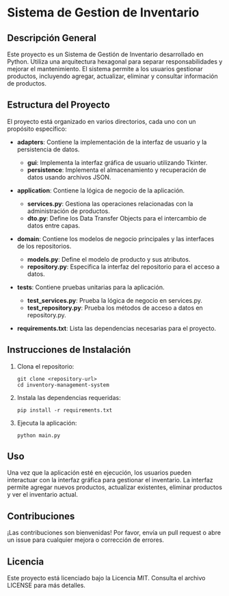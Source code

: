 # Sistema de Gestion de Inventario

## Descripción General
Este proyecto es un Sistema de Gestión de Inventario desarrollado en Python. Utiliza una arquitectura hexagonal para separar responsabilidades y mejorar el mantenimiento. El sistema permite a los usuarios gestionar productos, incluyendo agregar, actualizar, eliminar y consultar información de productos.

## Estructura del Proyecto
El proyecto está organizado en varios directorios, cada uno con un propósito específico:

- **adapters**: Contiene la implementación de la interfaz de usuario y la persistencia de datos.
  - **gui**: Implementa la interfaz gráfica de usuario utilizando Tkinter.
  - **persistence**: Implementa el almacenamiento y recuperación de datos usando archivos JSON.

- **application**: Contiene la lógica de negocio de la aplicación.
  - **services.py**: Gestiona las operaciones relacionadas con la administración de productos.
  - **dto.py**: Define los Data Transfer Objects para el intercambio de datos entre capas.

- **domain**: Contiene los modelos de negocio principales y las interfaces de los repositorios.
  - **models.py**: Define el modelo de producto y sus atributos.
  - **repository.py**: Especifica la interfaz del repositorio para el acceso a datos.

- **tests**: Contiene pruebas unitarias para la aplicación.
  - **test_services.py**: Prueba la lógica de negocio en services.py.
  - **test_repository.py**: Prueba los métodos de acceso a datos en repository.py.

- **requirements.txt**: Lista las dependencias necesarias para el proyecto.

## Instrucciones de Instalación
1. Clona el repositorio:
   ```
   git clone <repository-url>
   cd inventory-management-system
   ```

2. Instala las dependencias requeridas:
   ```
   pip install -r requirements.txt
   ```

3. Ejecuta la aplicación:
   ```
   python main.py
   ```

## Uso
Una vez que la aplicación esté en ejecución, los usuarios pueden interactuar con la interfaz gráfica para gestionar el inventario. La interfaz permite agregar nuevos productos, actualizar existentes, eliminar productos y ver el inventario actual.

## Contribuciones
¡Las contribuciones son bienvenidas! Por favor, envía un pull request o abre un issue para cualquier mejora o corrección de errores.

## Licencia
Este proyecto está licenciado bajo la Licencia MIT. Consulta el archivo LICENSE para más detalles.
